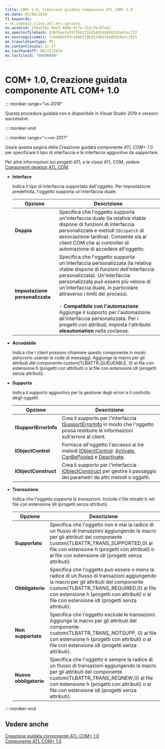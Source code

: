 ```yaml
---
title: COM+ 1.0, Creazione guidata componente ATL COM+ 1.0
ms.date: 05/09/2019
f1_keywords:
- vc.codewiz.class.atl.mts.options
ms.assetid: 2fbe259c-6be1-4d0e-9cfe-721c75c97cb1
ms.openlocfilehash: 83b7beafe537f6b271b254d16505b515a41acf27
ms.sourcegitcommit: fcb48824f9ca24b1f8bd37d647a4d592de1cc925
ms.translationtype: MT
ms.contentlocale: it-IT
ms.lasthandoff: 08/15/2019
ms.locfileid: "69496698"
---
```

# <a name="com-10-atl-com-10-component-wizard"></a>COM+ 1.0, Creazione guidata componente ATL COM+ 1.0

::: moniker range="vs-2019"

Questa procedura guidata non è disponibile in Visual Studio 2019 e versioni successive.

::: moniker-end

::: moniker range="<=vs-2017"

Usare questa pagina della Creazione guidata componente ATL COM+ 1.0 per specificare il tipo di interfaccia e le interfacce aggiuntive da supportare.

Per altre informazioni sui progetti ATL e le classi ATL COM, vedere [Componenti desktop ATL COM](../../atl/atl-com-desktop-components.md).

- **Interface**

   Indica il tipo di interfaccia supportata dall'oggetto. Per impostazione predefinita, l'oggetto supporta un'interfaccia duale.

   |Opzione|Descrizione|
   |------------|-----------------|
   |**Doppia**|Specifica che l'oggetto supporta un'interfaccia duale (la relativa vtable dispone di funzioni di interfaccia personalizzate e metodi `IDispatch` di associazione tardiva). Consente sia ai client COM che ai controller di automazione di accedere all'oggetto.|
   |**Impostazione personalizzata**|Specifica che l'oggetto supporta un'interfaccia personalizzata (la relativa vtable dispone di funzioni dell'interfaccia personalizzata). Un'interfaccia personalizzata può essere più veloce di un'interfaccia duale, in particolare attraverso i limiti dei processi.<br /><br /> - **Compatibile con l'automazione** Aggiunge il supporto per l'automazione all'interfaccia personalizzata. Per i progetti con attributi, imposta l'attributo **oleautomation** nella coclasse.|

- **Accodabile**

   Indica che i client possono chiamare questo componente in modo asincrono usando le code di messaggi. Aggiunge la macro per gli attributi del componente custom(TLBATTR_QUEUEABLE, 0) al file con estensione h (progetti con attributi) o al file con estensione idl (progetti senza attributi).

- **Supporto**

   Indica il supporto aggiuntivo per la gestione degli errori e il controllo degli oggetti.

   |Opzione|Descrizione|
   |------------|-----------------|
   |**ISupportErrorInfo**|Crea il supporto per l'interfaccia [ISupportErrorInfo](../../atl/reference/isupporterrorinfoimpl-class.md) in modo che l'oggetto possa restituire le informazioni sull'errore al client.|
   |**IObjectControl**|Fornisce all'oggetto l'accesso ai tre metodi [IObjectControl](/windows/win32/api/comsvcs/nn-comsvcs-iobjectcontrol): [Activate](/windows/win32/api/comsvcs/nf-comsvcs-iobjectcontrol-activate), [CanBePooled](/windows/win32/api/comsvcs/nf-comsvcs-iobjectcontrol-canbepooled) e [Deactivate](/windows/win32/api/comsvcs/nf-comsvcs-iobjectcontrol-deactivate).|
   |**IObjectConstruct**|Crea il supporto per l'interfaccia [IObjectConstruct](/windows/win32/api/comsvcs/nn-comsvcs-iobjectconstruct) per gestire il passaggio dei parametri da altri metodi o oggetti.|

- **Transazione**

   Indica che l'oggetto supporta le transazioni. Include il file mtxattr.h nel file con estensione idl (progetti senza attributi).

   |Opzione|Descrizione|
   |------------|-----------------|
   |**Supportato**|Specifica che l'oggetto non è mai la radice di un flusso di transazioni aggiungendo la macro per gli attributi del componente custom(TLBATTR_TRANS_SUPPORTED,0) al file con estensione h (progetti con attributi) o al file con estensione idl (progetti senza attributi).|
   |**Obbligatorio**|Specifica che l'oggetto può essere o meno la radice di un flusso di transazioni aggiungendo la macro per gli attributi del componente custom(TLBATTR_TRANS_REQUIRED,0) al file con estensione h (progetti con attributi) o al file con estensione idl (progetti senza attributi).|
   |**Non supportato**|Specifica che l'oggetto esclude le transazioni. Aggiunge la macro per gli attributi del componente custom(TLBATTR_TRANS_NOTSUPP, 0) al file con estensione h (progetti con attributi) o al file con estensione idl (progetti senza attributi).|
   |**Nuovo obbligatorio**|Specifica che l'oggetto è sempre la radice di un flusso di transazioni aggiungendo la macro per gli attributi del componente custom(TLBATTR_TRANS_REQNEW,0) al file con estensione h (progetti con attributi) o al file con estensione idl (progetti senza attributi).|

::: moniker-end

## <a name="see-also"></a>Vedere anche

[Creazione guidata componente ATL COM+ 1.0](../../atl/reference/atl-com-plus-1-0-component-wizard.md)<br/>
[Componente ATL COM+ 1.0](../../atl/reference/adding-an-atl-com-plus-1-0-component.md)
